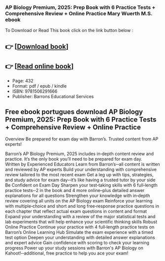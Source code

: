 ### AP Biology Premium, 2025: Prep Book with 6 Practice Tests + Comprehensive Review + Online Practice Mary Wuerth M.S. ebook

To Download or Read This book click on the link button below :

## 👉  [**[Download book](http://filesbooks.info/download.php?group=book&from=github.com&id=713390&lnk=1079 "Download book")**]

## 👉  [**[Read online book](http://filesbooks.info/download.php?group=book&from=github.com&id=713390&lnk=1079 "Read online book")**]


* Page: 432
* Format: pdf / epub / kindle
* ISBN: 9781506291666
* Publisher: Barrons Educational Services



## Free ebook portugues download AP Biology Premium, 2025: Prep Book with 6 Practice Tests + Comprehensive Review + Online Practice


Overview
Be prepared for exam day with Barron’s. Trusted content from AP experts!
 
 Barron’s AP Biology Premium, 2025 includes in‑depth content review and practice. It’s the only book you’ll need to be prepared for exam day.
  
 Written by Experienced Educators Learn from Barron’s‑‑all content is written and reviewed by AP experts Build your understanding with comprehensive review tailored to the most recent exam Get a leg up with tips, strategies, and study advice for exam day‑‑it’s like having a trusted tutor by your side Be Confident on Exam Day Sharpen your test‑taking skills with 6 full‑length practice tests‑‑2 in the book and 4 more online–plus detailed answer explanations for all questions Strengthen your knowledge with in‑depth review covering all units on the AP Biology exam Reinforce your learning with multiple‑choice and short and long free‑response practice questions in each chapter that reflect actual exam questions in content and format Expand your understanding with a review of the major statistical tests and lab experiments that will help enhance your scientific thinking skills Robust Online Practice Continue your practice with 4 full‑length practice tests on Barron’s Online Learning Hub Simulate the exam experience with a timed test option Deepen your understanding with detailed answer explanations and expert advice Gain confidence with scoring to check your learning progress Power up your study sessions with Barron&#039;s AP Biology on Kahoot!‑‑additional, free practice to help you ace your exam!



